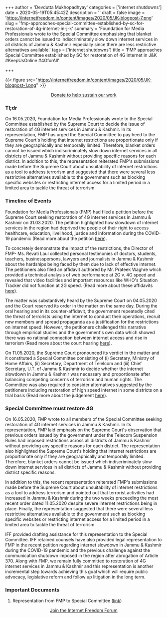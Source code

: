 +++
author = 'Devdutta Mukhopadhyay'
categories = ['internet shutdowns']
date = 2020-05-19T05:45:42Z
description = ''
draft = false
image = 'https://internetfreedom.in/content/images/2020/05/JK-blogpost-7.png'
slug = 'fmp-approaches-special-committee-established-by-sc-for-restoration-of-4g-internet-in-j-k'
summary = 'Foundation for Media Professionals wrote to the Special Committee emphasising that blanket orders cannot be issued to indiscriminately slow down internet services in all districts of Jammu & Kashmir especially since there are less restrictive alternatives available.'
tags = ['internet shutdowns']
title = 'FMP approaches Special Committee established by SC for restoration of 4G internet in J&K #KeepUsOnline #4GforAll'

+++


{{< figure src="https://internetfreedom.in/content/images/2020/05/JK-blogpost-1.png" >}}

<div style="text-align:center;">
    <a href="https://internetfreedom.in/donate/" class="button">Donate to help sustain our work</a>
</div>

### Tl;dr

On 16.05.2020, Foundation for Media Professionals wrote to the Special Committee established by the Supreme Court to decide the issue of restoration of 4G internet services in Jammu & Kashmir. In its representation, FMP has urged the Special Committee to pay heed to the Supreme Court's holding that internet restrictions are proportionate only if they are geographically and temporally limited. Therefore, blanket orders cannot be issued which indiscriminately slow down internet services in all districts of Jammu & Kashmir without providing specific reasons for each district. In addition to this, the representation reiterated FMP's submissions made before the Supreme Court about unsuitability of internet restrictions as a tool to address terrorism and suggested that there were several less restrictive alternatives available to the government such as blocking specific websites or restricting internet access for a limited period in a limited area to tackle the threat of terrorism.

### Timeline of Events

Foundation for Media Professionals (FMP) had filed a petition before the Supreme Court seeking restoration of 4G internet services in Jammu & Kashmir on 31.03.2020. The petition highlighted how slowdown of internet services in the region had deprived the people of their right to access healthcare, education, livelihood, justice and information during the COVID-19 pandemic (Read more about the petition [here](https://internetfreedom.in/sc-issues-notice-in-fmps-petition-seeking-restoration-of-4g-internet-services-in-jammu-kashmir-during-covid-19-crisis/)).

To concretely demonstrate the impact of the restrictions, the Director of FMP- Ms. Revati Laul  collected personal testimonies of doctors, students, teachers, businesspersons, lawyers and journalists in Jammu & Kashmir about the hardships being faced by them due to lack of effective internet. The petitioners also filed an affidavit authored by Mr. Prateek Waghre which provided a technical analysis of web performance at 2G v. 4G speed and revealed that video facilities and important resources like WHO's Situation Tracker did not function at 2G speed. (Read more about these affidavits [here](https://internetfreedom.in/supreme-court-directs-govt-to-file-reply-to-petition-seeking-4g-restoration-in-j-k/)).

The matter was substantively heard by the Supreme Court on 04.05.2020 and the Court reserved its order in the matter on the same day. During the oral hearing and in its counter-affidavit, the government repeatedly cited the threat of terrorists using the internet to conduct their operations, recruit new members and spread propaganda as a justification for the restrictions on internet speed. However, the petitioners challenged this narrative through empirical studies and the government's own data which showed there was no rational connection between internet access and rise in terrorism (Read more about the court hearing [here](https://internetfreedom.in/sc-reserves-judgement-in-petitions-for-4g-restoration-in-j-k/)).

On 11.05.2020, the Supreme Court pronounced its verdict in the matter and it constituted a Special Committee consisting of (i) Secretary, Ministry of Home Affairs, (ii) Secretary, Department of Telelcom and (iii) Chief Secretary, U.T. of Jammu & Kashmir to decide whether the internet slowdown in Jammu & Kashmir was necessary and proportionate after balancing competing concerns of terrorism and human rights. The Committee was also required to consider alternatives suggested by the petitioners including restoration of high speed internet in some districts on a trial basis (Read more about the judgement [here](https://internetfreedom.in/supreme-courts-j-k-4g-restoration-decision-disappointing-but-we-are-determined/)).

### Special Committee must restore 4G

On 16.05.2020, FMP wrote to all members of the Special Committee seeking restoration of 4G internet services in Jammu & Kashmir. In its representation, FMP laid emphasis on the Supreme Court's observation that previous orders issued by the government under the Telecom Suspension Rules had imposed restrictions across all districts of Jammu & Kashmir without providing any specific reasons for each district. The representation also highlighted the Supreme Court's holding that internet restrictions are proportionate only if they are geographically and temporally limited. Therefore, blanket orders cannot be issued which indiscriminately slow down internet services in all districts of Jammu & Kashmir without providing district specific reasons.

In addition to this, the recent representation reiterated FMP's submissions made before the Supreme Court about unsuitability of internet restrictions as a tool to address terrorism and pointed out that terrorist activities had increased in Jammu & Kashmir during the two weeks preceeding the most recent order dated 11.05.2020 despite severe internet restrictions being in place. Finally, the representation suggested that there were several less restrictive alternatives available to the government such as blocking specific websites or restricting internet access for a limited period in a limited area to tackle the threat of terrorism.

IFF provided drafting assistance for this representation to the Special Committee. IFF retained counsels have also provided legal representation to FMP in the recent petition regarding internet slowdown in Jammu & Kashmir during the COVID-19 pandemic and the previous challenge against the communication shutdown imposed in the region after abrogation of Article 370. Along with FMP, we remain fully committed to restoration of 4G internet services in Jammu & Kashmir and this representation is another incremental step towards achieving this goal which will require public advocacy, legislative reform and follow up litigation in the long term.

### Important Documents

1. Representation from FMP to Special Committee ([link](https://drive.google.com/file/d/1Pt1i_Xn6cKh7o_p2zB1uzjVAbJorXoXb/view?usp=sharing))

<div style="text-align:center;">
    <a href="https://forum.internetfreedom.in/" class="button">Join the Internet Freedom Forum</a>
</div>



